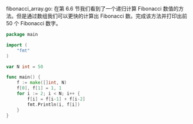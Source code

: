 fibonacci_array.go: 在第 6.6 节我们看到了一个递归计算 Fibonacci 数值的方法。但是通过数组我们可以更快的计算出 Fibonacci 数。完成该方法并打印出前 50 个 Fibonacci 数字。  

```go
package main

import (
	"fmt"
)

var N int = 50

func main() {
	f := make([]int, N)
	f[0], f[1] = 1, 1
	for i := 2; i < N; i++ {
		f[i] = f[i-1] + f[i-2]
		fmt.Println(i, f[i])
	}
}
```